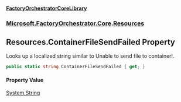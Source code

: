 #### [FactoryOrchestratorCoreLibrary](./FactoryOrchestratorCoreLibrary.md 'FactoryOrchestratorCoreLibrary')
### [Microsoft.FactoryOrchestrator.Core](./Microsoft-FactoryOrchestrator-Core.md 'Microsoft.FactoryOrchestrator.Core').[Resources](./Microsoft-FactoryOrchestrator-Core-Resources.md 'Microsoft.FactoryOrchestrator.Core.Resources')
## Resources.ContainerFileSendFailed Property
Looks up a localized string similar to Unable to send file to container!.  
```csharp
public static string ContainerFileSendFailed { get; }
```
#### Property Value
[System.String](https://docs.microsoft.com/en-us/dotnet/api/System.String 'System.String')  

